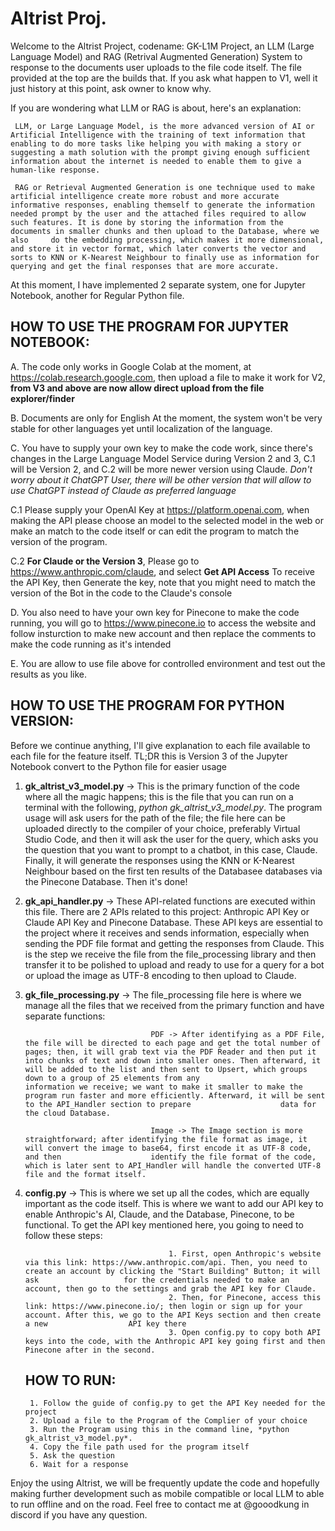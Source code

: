 # Altrist Proj.

Welcome to the Altrist Project, codename: GK-L1M Project, an LLM (Large Language Model) and RAG (Retrival Augmented Generation) System to response to the documents user uploads to the file code itself.
The file provided at the top are the builds that. If you ask what happen to V1, well it just history at this point, ask owner to know why. 

If you are wondering what LLM or RAG is about, here's an explanation:

	 LLM, or Large Language Model, is the more advanced version of AI or Artificial Intelligence with the training of text information that enabling to do more tasks like helping you with making a story or 	 suggesting a math solution with the prompt giving enough sufficient information about the internet is needed to enable them to give a human-like response.
	
	 RAG or Retrieval Augmented Generation is one technique used to make artificial intelligence create more robust and more accurate informative responses, enabling themself to generate the information 		needed prompt by the user and the attached files required to allow such features. It is done by storing the information from the documents in smaller chunks and then upload to the Database, where we also 	do the embedding processing, which makes it more dimensional, and store it in vector format, which later converts the vector and sorts to KNN or K-Nearest Neighbour to finally use as information for 		querying and get the final responses that are more accurate.


At this moment, I have implemented 2 separate system, one for Jupyter Notebook, another for Regular Python file. 

## HOW TO USE THE PROGRAM FOR JUPYTER NOTEBOOK:

A. The code only works in Google Colab at the moment, at https://colab.research.google.com, then upload a file to make it work for V2, **from V3 and above are now allow direct upload from the file explorer/finder**

B. Documents are only for English At the moment, the system won't be very stable for other languages yet until localization of the language.

C. You have to supply your own key to make the code work, since there's changes in the Large Language Model Service during Version 2 and 3, C.1 will be Version 2, and C.2 will be more newer version using Claude. *Don't worry about it ChatGPT User, there will be other version that will allow to use ChatGPT instead of Claude as preferred language*

  C.1 Please supply your OpenAI Key at https://platform.openai.com, when making the API please choose an model to the selected model in the web or make an match to the code itself or can edit the program to match the version of the program.
  
  C.2 **For Claude or the Version 3**, Please go to https://www.anthropic.com/claude, and select **Get API Access** To receive the API Key, then Generate the key, note that you might need to match the version of the Bot in the code to the Claude's console

D. You also need to have your own key for Pinecone to make the code running, you will go to https://www.pinecone.io to access the website and follow insturction to make new account and then replace the comments to make the code running as it's intended

E. You are allow to use file above for controlled environment and test out the results as you like.

## HOW TO USE THE PROGRAM FOR PYTHON VERSION: 

Before we continue anything, I'll give explanation to each file available to each file for the feature itself. TL;DR this is Version 3 of the Jupyter Notebook convert to the Python file for easier usage

1. **gk_altrist_v3_model.py** -> This is the primary function of the code where all the magic happens; this is the file that you can run on a terminal with the following, *python gk_altrist_v3_model.py*.
                                    The program usage will ask users for the path of the file; the file here can be uploaded directly to the compiler of your choice, preferably Virtual Studio Code,
                                    and then it will ask the user for the query, which asks you the question that you want to prompt to a chatbot, in this case, Claude. Finally, it will generate the responses
                                    using the KNN or K-Nearest Neighbour based on the first ten results of the Databasee databases via the Pinecone Database. Then it's done!

 2. **gk_api_handler.py** ->      These API-related functions are executed within this file. There are 2 APIs related to this project: Anthropic API Key or Claude API Key and Pinecone Database.
                                    These API keys are essential to the project where it receives and sends information, especially when sending the PDF file format and getting the responses from Claude. This is 				    the step we receive the file from the file_processing library and then transfer it to be polished to upload and ready to use for a query for a bot or upload the image as UTF-8  				    encoding to then upload to Claude.

 3. **gk_file_processing.py** -> The file_processing file here is where we manage all the files that we received from the primary function and have separate functions:

                                    PDF -> After identifying as a PDF File, the file will be directed to each page and get the total number of pages; then, it will grab text via the PDF Reader and then put it 					into chunks of text and down into smaller ones. Then afterward, it will be added to the list and then sent to Upsert, which groups down to a group of 25 elements from any 					information we receive; we want to make it smaller to make the program run faster and more efficiently. Afterward, it will be sent to the API_Handler section to prepare 					data for the cloud Database.

                                    Image -> The Image section is more straightforward; after identifying the file format as image, it will convert the image to base64, first encode it as UTF-8 code, and then 					identify the file format of the code, which is later sent to API_Handler will handle the converted UTF-8 file and the format itself.

 4. **config.py** ->              This is where we set up all the codes, which are equally important as the code itself. This is where we want to add our API key to enable Anthropic's AI, Claude, and the  	 				    Database, Pinecone, to be functional. To get the API key mentioned here, you going to need to follow these steps:

                                        1. First, open Anthropic's website via this link: https://www.anthropic.com/api. Then, you need to create an account by clicking the "Start Building" Button; it will ask 					for the credentials needed to make an account, then go to the settings and grab the API key for Claude.
                                        2. Then, for Pinecone, access this link: https://www.pinecone.io/; then login or sign up for your account. After this, we go to the API Keys section and then create a new 					API key there
                                        3. Open config.py to copy both API keys into the code, with the Anthropic API key going first and then Pinecone after in the second.


	## HOW TO RUN:
		 1. Follow the guide of config.py to get the API Key needed for the project
		 2. Upload a file to the Program of the Complier of your choice
		 3. Run the Program using this in the command line, *python gk_altrist_v3_model.py*.
		 4. Copy the file path used for the program itself
		 5. Ask the question
		 6. Wait for a response
	
Enjoy the using Altrist, we will be frequently update the code and hopefully making further development such as mobile compatible or local LLM to able to run offline and on the road. Feel free to contact me at @gooodkung in discord if you have any question.

